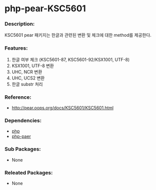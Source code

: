 # php-pear-KSC5601

### Description:

KSC5601 pear 패키지는 한글과 관련된 변환 및 체크에 대한 method를 제공한다.

### Features:
1. 한글 여부 체크 (KSC5601-87, KSC5601-92/KSX1001, UTF-8)
2. KSX1001, UTF-8 변환
3. UHC, NCR 변환
4. UHC, UCS2 변환
4. 한글 substr 처리

### Reference:
* http://pear.oops.org/docs/KSC5601/KSC5601.html

### Dependencies:
* [php](pkg-base-php.md)
* [php-paer](pkg-base-php.md)

### Sub Packages:
* None

### Releated Packages:
* None
